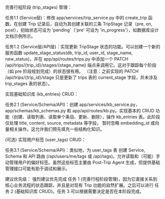 完善行程阶段 (trip_stages) 管理：

任务1.1 (Service层)：修改 app/services/trip_service.py 中的 create_trip 函数。在创建 Trip 记录后，自动为其创建关联的三条 TripStage 记录（pre, on, post），初始状态可设为 'pending'（'pre' 可设为 'in_progress'），如数据库设计文档示例所示。

任务1.2 (Service层/API层)：实现更新 TripStage 状态的功能。可以创建一个新的服务函数 update_stage_status(db, trip_id, user_id, stage_name, new_status)，并在 app/api/routes/trips.py 中添加一个 PATCH /api/trips/{trip_id}/stages/{stage_name} 端点来调用它。这对于跟踪每个阶段（如 pre 阶段规划完成）的状态很有用。 （注意：之前实现的 PATCH /api/trips/{trip_id}/stage 只是更新了 trips 表的 current_stage 字段，并未涉及 trip_stages 表的状态）。

实现基础知识库 (kb_entries) CRUD：

任务2.1 (Service/Schema/API)：创建 app/services/kb_service.py，app/schemas/kb_schemas.py 和 app/api/routes/kb.py。实现基本的 CRUD 功能（创建、读取列表、读取单个条目、更新、删除），操作 kb_entries 表。此阶段仅处理 title, content, source, metadata 等字段， 暂时忽略 embedding_id 或向量相关操作。这允许我们预先填充一些结构化知识。

(可选) 实现用户标签 (user_tags) CRUD：

任务3.1 (Service/Schema/API)：类似地，为 user_tags 表 创建 Service, Schema 和 API 路由 (/api/users/me/tags 或 /api/tags)。允许读取和（可能）手动管理用户的偏好标签。虽然这些标签主要由 Post-Trip Agent 生成，但提供基础管理接口可能有助于调试和展示。

建议优先级： 强烈建议优先完成 任务 1 (完善行程阶段管理)，因为它直接关系到核心业务流程的状态跟踪，并且是对现有 Trip 功能的自然扩展。之后可以进行 任务 2 (基础知识库 CRUD)。任务 3 可以根据需要决定是否在本阶段完成。